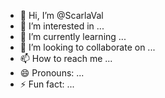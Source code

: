 - 👋 Hi, I’m @ScarlaVal
- 👀 I’m interested in ...
- 🌱 I’m currently learning ...
- 💞️ I’m looking to collaborate on ...
- 📫 How to reach me ...
- 😄 Pronouns: ...
- ⚡ Fun fact: ...

<!---
ScarlaVal/ScarlaVal is a ✨ special ✨ repository because its `README.md` (this file) appears on your GitHub profile.
You can click the Preview link to take a look at your changes.
--->
